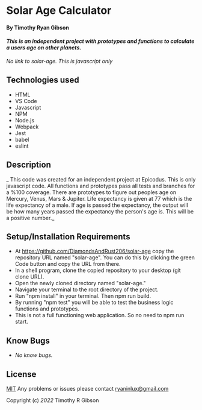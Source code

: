 # **Solar Age Calculator**

#### By Timothy Ryan Gibson
#### _This is an independent project with prototypes and functions to calculate a users age on other planets._

_No link to solar-age. This is javascript only_

## Technologies used

* HTML
* VS Code
* Javascript
* NPM
* Node.js
* Webpack
* Jest
* babel
* eslint

## Description

_ This code was created for an independent project at Epicodus. This is only javascript code. All functions and prototypes pass all tests and branches for a %100 coverage. There are prototypes to figure out peoples age on Mercury, Venus, Mars & Jupiter. Life expectancy is given at 77 which is the life expectancy of a male. If age is passed the expectancy, the output will be how many years passed the expectancy the person's age is. This will be a positive number._

## Setup/Installation Requirements

* At https://github.com/DiamondsAndRust206/solar-age copy the repository URL named "solar-age". You can do this by clicking the green Code button and copy the URL from there.
* In a shell program, clone the copied repository to your desktop (git clone URL).
* Open the newly cloned directory named "solar-age."
* Navigate your terminal to the root directory of the project.
* Run "npm install" in your terminal. Then npm run build.
* By running "npm test" you will be able to test the business logic functions and prototypes.
* This is not a full functioning web application. So no need to npm run start.

## Know Bugs

* _No know bugs._

## License

[MIT](https://opensource.org/licenses/MIT)
Any problems or issues please contact ryaninlux@gmail.com

Copyright (c) _2022_ Timothy R Gibson
